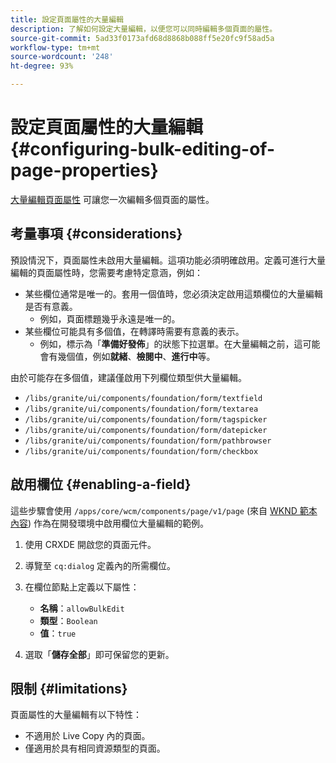 ```yaml
---
title: 設定頁面屬性的大量編輯
description: 了解如何設定大量編輯，以便您可以同時編輯多個頁面的屬性。
source-git-commit: 5ad33f0173afd68d8868b088ff5e20fc9f58ad5a
workflow-type: tm+mt
source-wordcount: '248'
ht-degree: 93%

---
```



# 設定頁面屬性的大量編輯 {#configuring-bulk-editing-of-page-properties}

[大量編輯頁面屬性](/help/sites-cloud/authoring/fundamentals/page-properties.md#from-the-sites-console-multiple-pages) 可讓您一次編輯多個頁面的屬性。

## 考量事項 {#considerations}

預設情況下，頁面屬性未啟用大量編輯。這項功能必須明確啟用。定義可進行大量編輯的頁面屬性時，您需要考慮特定意涵，例如：

* 某些欄位通常是唯一的。套用一個值時，您必須決定啟用這類欄位的大量編輯是否有意義。
   * 例如，頁面標題幾乎永遠是唯一的。
* 某些欄位可能具有多個值，在轉譯時需要有意義的表示。
   * 例如，標示為「**準備好發佈**」的狀態下拉選單。在大量編輯之前，這可能會有幾個值，例如&#x200B;**就緒**、**檢閱中**、**進行中**&#x200B;等。

由於可能存在多個值，建議僅啟用下列欄位類型供大量編輯。

* `/libs/granite/ui/components/foundation/form/textfield`
* `/libs/granite/ui/components/foundation/form/textarea`
* `/libs/granite/ui/components/foundation/form/tagspicker`
* `/libs/granite/ui/components/foundation/form/datepicker`
* `/libs/granite/ui/components/foundation/form/pathbrowser`
* `/libs/granite/ui/components/foundation/form/checkbox`

## 啟用欄位 {#enabling-a-field}

這些步驟會使用 `/apps/core/wcm/components/page/v1/page` (來自 [WKND 範本內容](/help/implementing/developing/introduction/develop-wknd-tutorial.md)) 作為在開發環境中啟用欄位大量編輯的範例。

1. 使用 CRXDE 開啟您的頁面元件。
1. 導覽至 `cq:dialog` 定義內的所需欄位。
1. 在欄位節點上定義以下屬性：

   * **名稱**：`allowBulkEdit`
   * **類型**：`Boolean`
   * **值**：`true`

1. 選取「**儲存全部**」即可保留您的更新。

## 限制 {#limitations}

頁面屬性的大量編輯有以下特性：

* 不適用於 Live Copy 內的頁面。
* 僅適用於具有相同資源類型的頁面。
